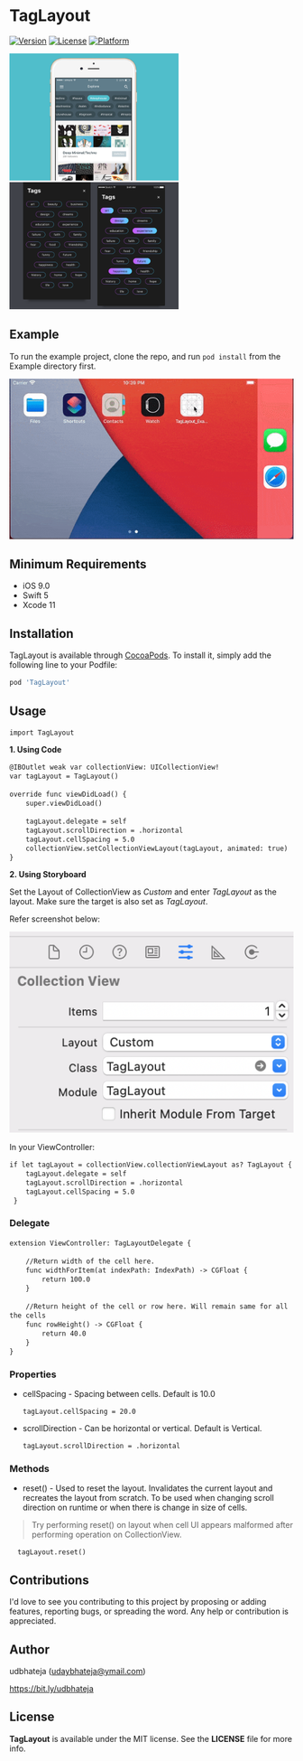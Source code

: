 # TagLayout

[![Version](https://img.shields.io/cocoapods/v/TagLayout.svg?style=flat)](https://cocoapods.org/pods/TagLayout) [![License](https://img.shields.io/cocoapods/l/TagLayout.svg?style=flat)](https://cocoapods.org/pods/TagLayout) [![Platform](https://img.shields.io/cocoapods/p/TagLayout.svg?style=flat)](https://cocoapods.org/pods/TagLayout)


<img src='https://github.com/udbhateja/TagLayout/raw/master/Screenshots/1.png' alt='TagLayout for iOS' width='300'>

<img src='https://github.com/udbhateja/TagLayout/raw/master/Screenshots/2.png' alt='TagLayout for iOS' width='300'>

## Example

To run the example project, clone the repo, and run `pod install` from the Example directory first.

![Example Project Gif](Screenshots/example.gif)

## Minimum Requirements
- iOS 9.0 
- Swift 5
- Xcode 11

## Installation

TagLayout is available through [CocoaPods](https://cocoapods.org). To install it, simply add the following line to your Podfile:

```ruby
pod 'TagLayout'
```

## Usage

    import TagLayout

**1. Using Code**

    @IBOutlet weak var collectionView: UICollectionView!
    var tagLayout = TagLayout()
    
    override func viewDidLoad() {
        super.viewDidLoad()
        
        tagLayout.delegate = self
        tagLayout.scrollDirection = .horizontal
        tagLayout.cellSpacing = 5.0
        collectionView.setCollectionViewLayout(tagLayout, animated: true)
    }

**2. Using Storyboard**

Set the Layout of CollectionView as *Custom* and enter *TagLayout* as the layout.
Make sure the target is also set as *TagLayout*.

Refer screenshot below:

![](Screenshots/storyboard.png)


In your ViewController:

    if let tagLayout = collectionView.collectionViewLayout as? TagLayout {
        tagLayout.delegate = self
        tagLayout.scrollDirection = .horizontal
        tagLayout.cellSpacing = 5.0
     }

### Delegate

    extension ViewController: TagLayoutDelegate {
        
        //Return width of the cell here. 
        func widthForItem(at indexPath: IndexPath) -> CGFloat {
            return 100.0
        }
        
        //Return height of the cell or row here. Will remain same for all the cells
        func rowHeight() -> CGFloat {
            return 40.0
        }
    }


### Properties

 - cellSpacing - Spacing between cells. Default is 10.0

       tagLayout.cellSpacing = 20.0
       
- scrollDirection - Can be horizontal or vertical. Default is Vertical.
             
      tagLayout.scrollDirection = .horizontal


### Methods
- reset() - Used to reset the layout. Invalidates the current layout and recreates the layout from scratch. 
To be used when changing scroll direction on runtime or when there is change in size of cells.

> Try performing reset() on layout when cell UI appears malformed after performing operation on CollectionView.
       
      tagLayout.reset()

## Contributions
I'd love to see you contributing to this project by proposing or adding features, reporting bugs, or spreading the word. Any help or contribution is appreciated. 


## Author

udbhateja (udaybhateja@ymail.com)

https://bit.ly/udbhateja

## License

**TagLayout** is available under the MIT license. See the **LICENSE** file for more info.





